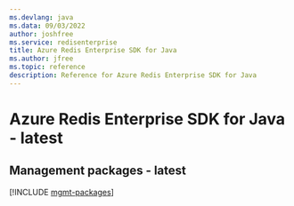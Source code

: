 ```yaml
---
ms.devlang: java
ms.data: 09/03/2022
author: joshfree
ms.service: redisenterprise
title: Azure Redis Enterprise SDK for Java
ms.author: jfree
ms.topic: reference
description: Reference for Azure Redis Enterprise SDK for Java
---
```

# Azure Redis Enterprise SDK for Java - latest

## Management packages - latest
[!INCLUDE [mgmt-packages](redis-enterprise-mgmt-index.md)]